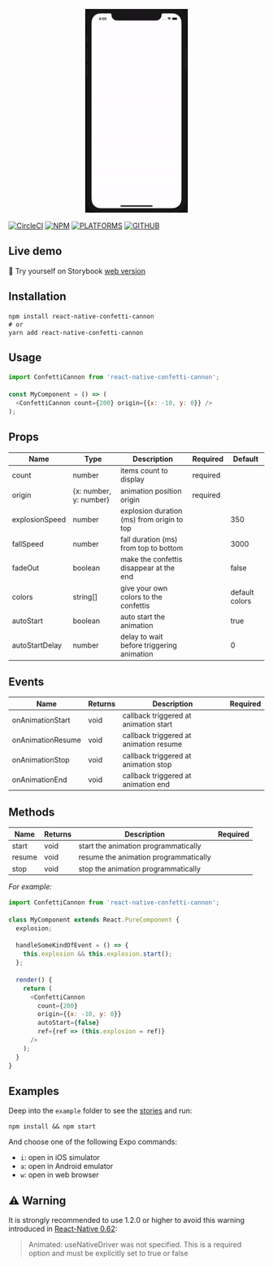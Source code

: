 <p align="center">
  <img height="400" src="https://github.com/VincentCATILLON/react-native-confetti-cannon/raw/master/.github/demo.gif" alt="React-native-confetti-cannon">
</p>

[![CircleCI](https://circleci.com/gh/VincentCATILLON/react-native-confetti-cannon.svg?style=svg)](https://circleci.com/gh/VincentCATILLON/react-native-confetti-cannon)
[![NPM](https://img.shields.io/npm/v/react-native-confetti-cannon/latest?color=%23292C33&label=%20&logo=npm)](https://www.npmjs.com/package/react-native-confetti-cannon)
[![PLATFORMS](https://img.shields.io/badge/Platforms-iOS%20%7C%C2%A0Android%20%7C%20Web-blue)](https://reactnative.dev/docs/animated)
[![GITHUB](https://img.shields.io/github/stars/vincentcatillon/react-native-confetti-cannon?style=social)](https://github.com/vincentcatillon/react-native-confetti-cannon)

## Live demo

:rocket: Try yourself on Storybook <a href="https://vincentcatillon.github.io/react-native-confetti-cannon">web version</a>

## Installation

```console
npm install react-native-confetti-cannon
# or
yarn add react-native-confetti-cannon
```

## Usage

```js
import ConfettiCannon from 'react-native-confetti-cannon';

const MyComponent = () => (
  <ConfettiCannon count={200} origin={{x: -10, y: 0}} />
);
```

## Props

| Name             | Type                   | Description                                | Required | Default        |
|------------------|------------------------|--------------------------------------------|----------|----------------|
| count            | number                 | items count to display                     | required |                |
| origin           | {x: number, y: number} | animation position origin                  | required |                |
| explosionSpeed   | number                 | explosion duration (ms) from origin to top |          | 350            |
| fallSpeed        | number                 | fall duration (ms) from top to bottom      |          | 3000           |
| fadeOut          | boolean                | make the confettis disappear at the end    |          | false          |
| colors           | string[]               | give your own colors to the confettis      |          | default colors |
| autoStart        | boolean                | auto start the animation                   |          | true           |
| autoStartDelay   | number                 | delay to wait before triggering animation  |          | 0              |

## Events

| Name              | Returns               | Description                                | Required |
|-------------------|-----------------------|--------------------------------------------|----------|
| onAnimationStart  | void                  | callback triggered at animation start      |          |
| onAnimationResume | void                  | callback triggered at animation resume     |          |
| onAnimationStop   | void                  | callback triggered at animation stop       |          |
| onAnimationEnd    | void                  | callback triggered at animation end        |          |

## Methods

| Name             | Returns                | Description                                | Required |
|------------------|------------------------|--------------------------------------------|----------|
| start            | void                   | start the animation programmatically       |          |
| resume           | void                   | resume the animation programmatically      |          |
| stop             | void                   | stop the animation programmatically        |          |

_For example:_

```js
import ConfettiCannon from 'react-native-confetti-cannon';

class MyComponent extends React.PureComponent {
  explosion;

  handleSomeKindOfEvent = () => {
    this.explosion && this.explosion.start();
  };

  render() {
    return (
      <ConfettiCannon
        count={200}
        origin={{x: -10, y: 0}}
        autoStart={false}
        ref={ref => (this.explosion = ref)}
      />
    );
  }
}
```

## Examples

Deep into the `example` folder to see the [stories](https://github.com/VincentCATILLON/react-native-confetti-cannon/blob/master/example/storybook/stories/index.js) and run:

```console
npm install && npm start
```

And choose one of the following Expo commands:
- `i`: open in iOS simulator
- `a`: open in Android emulator
- `w`: open in web browser

## :warning: Warning

It is strongly recommended to use 1.2.0 or higher to avoid this warning introduced in [React-Native 0.62](https://github.com/react-native-community/releases/blob/master/CHANGELOG.md#deprecated):

> Animated: useNativeDriver was not specified. This is a required option and must be explicitly set to true or false
